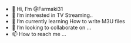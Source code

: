 - 👋 Hi, I’m @Farmaki31
- 👀 I’m interested in TV Streaming..
- 🌱 I’m currently learning How to write M3U files
- 💞️ I’m looking to collaborate on ...
- 📫 How to reach me ...

<!---
Farmaki31/Farmaki31 is a ✨ special ✨ repository because its `README.md` (this file) appears on your GitHub profile.
You can click the Preview link to take a look at your changes.
--->
